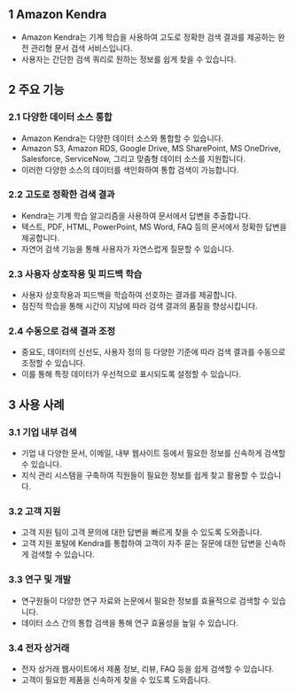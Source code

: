 ## 1 Amazon Kendra

- Amazon Kendra는 기계 학습을 사용하여 고도로 정확한 검색 결과를 제공하는 완전 관리형 문서 검색 서비스입니다.
- 사용자는 간단한 검색 쿼리로 원하는 정보를 쉽게 찾을 수 있습니다.



## 2 주요 기능

### 2.1 다양한 데이터 소스 통합

- Amazon Kendra는 다양한 데이터 소스와 통합할 수 있습니다.
- Amazon S3, Amazon RDS, Google Drive, MS SharePoint, MS OneDrive, Salesforce, ServiceNow, 그리고 맞춤형 데이터 소스를 지원합니다.
- 이러한 다양한 소스의 데이터를 색인화하여 통합 검색이 가능합니다.



### 2.2 고도로 정확한 검색 결과

- Kendra는 기계 학습 알고리즘을 사용하여 문서에서 답변을 추출합니다.
- 텍스트, PDF, HTML, PowerPoint, MS Word, FAQ 등의 문서에서 정확한 답변을 제공합니다.
- 자연어 검색 기능을 통해 사용자가 자연스럽게 질문할 수 있습니다.



### 2.3 사용자 상호작용 및 피드백 학습

- 사용자 상호작용과 피드백을 학습하여 선호하는 결과를 제공합니다.
- 점진적 학습을 통해 시간이 지남에 따라 검색 결과의 품질을 향상시킵니다.



### 2.4 수동으로 검색 결과 조정

- 중요도, 데이터의 신선도, 사용자 정의 등 다양한 기준에 따라 검색 결과를 수동으로 조정할 수 있습니다.
- 이를 통해 특정 데이터가 우선적으로 표시되도록 설정할 수 있습니다.



## 3 사용 사례

### 3.1 기업 내부 검색

- 기업 내 다양한 문서, 이메일, 내부 웹사이트 등에서 필요한 정보를 신속하게 검색할 수 있습니다.
- 지식 관리 시스템을 구축하여 직원들이 필요한 정보를 쉽게 찾고 활용할 수 있습니다.



### 3.2 고객 지원

- 고객 지원 팀이 고객 문의에 대한 답변을 빠르게 찾을 수 있도록 도와줍니다.
- 고객 지원 포털에 Kendra를 통합하여 고객이 자주 묻는 질문에 대한 답변을 신속하게 검색할 수 있습니다.



### 3.3 연구 및 개발

- 연구원들이 다양한 연구 자료와 논문에서 필요한 정보를 효율적으로 검색할 수 있습니다.
- 데이터 소스 간의 통합 검색을 통해 연구 효율성을 높일 수 있습니다.



### 3.4 전자 상거래

- 전자 상거래 웹사이트에서 제품 정보, 리뷰, FAQ 등을 쉽게 검색할 수 있습니다.
- 고객이 필요한 제품을 신속하게 찾을 수 있도록 도와줍니다.